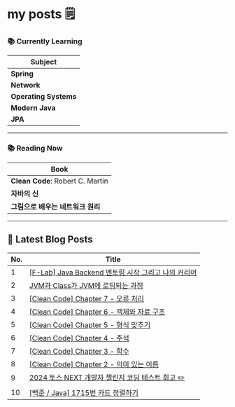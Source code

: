 # my posts 🗒️

### 📚 Currently Learning

| Subject            |
|--------------------|
| **Spring**          |
| **Network**         |
| **Operating Systems** |
| **Modern Java**     |
| **JPA**             |

---

### 📚 Reading Now

| Book                                   |
|----------------------------------------|
| **Clean Code**: Robert C. Martin       |
| **자바의 신**                           |
| **그림으로 배우는 네트워크 원리**         |

---

## 📕 Latest Blog Posts

| No. | Title                              |
|-----|------------------------------------|
| 1 | [[F-Lab] Java Backend 멘토링 시작 그리고 나의 커리어](https://hoojjang.tistory.com/15) |
| 2 | [JVM과 Class가 JVM에 로딩되는 과정  ](https://hoojjang.tistory.com/14) |
| 3 | [[Clean Code] Chapter 7 - 오류 처리](https://hoojjang.tistory.com/13) |
| 4 | [[Clean Code] Chapter 6 - 객체와 자료 구조](https://hoojjang.tistory.com/12) |
| 5 | [[Clean Code] Chapter 5 - 형식 맞추기](https://hoojjang.tistory.com/11) |
| 6 | [[Clean Code] Chapter 4 - 주석](https://hoojjang.tistory.com/10) |
| 7 | [[Clean Code] Chapter 3 - 함수](https://hoojjang.tistory.com/9) |
| 8 | [[Clean Code] Chapter 2 - 의미 있는 이름](https://hoojjang.tistory.com/8) |
| 9 | [2024 토스 NEXT 개발자 챌린지 코딩 테스트 회고 ✏️](https://hoojjang.tistory.com/7) |
| 10 | [[백준 / Java] 1715번 카드 정렬하기](https://hoojjang.tistory.com/6) |
